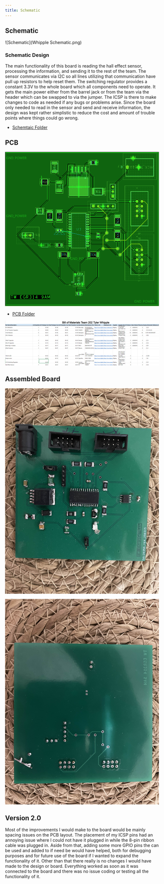 ```yaml
---
title: Schematic
---
```


## Schematic

![Schematic](Whipple Schematic.png)

### Schematic Design

The main functionality of this board is reading the hall effect sensor, processing the information, and sending it to the rest of the team. The sensor communicates via I2C so all lines utilizing that communication have pull up resistors to help reset them. The switching regulator provides a constant 3.3V to the whole board which all components need to operate. It gets the main power either from the barrel jack or from the team via the header which can be swapped to via the jumper. The ICSP is there to make changes to code as needed if any bugs or problems arise. Since the board only needed to read in the sensor and send and receive information, the design was kept rather simplistic to reduce the cost and amount of trouble points where things could go wrong.

* [Schemtaic Folder](WhippleScehmatic.zip)

## PCB

![PCB](WhipplePCB.png)

* [PCB Folder](WhippleEGR314SoloBoard.zip)

![BOM](BillofMaterials.png)

## Assembled Board

![BoardFront](IMG_2074.jpg)

![BoardBack](IMG_2075.jpg)

## Version 2.0

Most of the improvements I would make to the board would be mainly spacing issues on the PCB layout. The placement of my ICSP pins had an annoying issue where I could not have it plugged in while the 8-pin ribbon cable was plugged in. Aside from that, adding some more GPIO pins the can be used and added to if need be would have helped, both for debugging purposes and for future use of the board if I wanted to expand the functionality of it. Other than that there really is no changes I would have made to the design or board. Everything worked as soon as it was connected to the board and there was no issue coding or testing all the functionality of it.